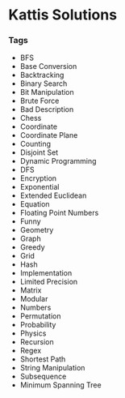 # Kattis Solutions
### Tags
+ BFS
+ Base Conversion
+ Backtracking
+ Binary Search
+ Bit Manipulation
+ Brute Force
+ Bad Description
+ Chess
+ Coordinate
+ Coordinate Plane
+ Counting
+ Disjoint Set
+ Dynamic Programming
+ DFS
+ Encryption
+ Exponential
+ Extended Euclidean
+ Equation
+ Floating Point Numbers
+ Funny
+ Geometry
+ Graph
+ Greedy
+ Grid
+ Hash
+ Implementation
+ Limited Precision
+ Matrix
+ Modular
+ Numbers
+ Permutation
+ Probability
+ Physics
+ Recursion
+ Regex
+ Shortest Path
+ String Manipulation
+ Subsequence
+ Minimum Spanning Tree
